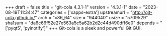 +++
draft = false
title = "git-cola 4.3.1-1"
version = "4.3.1-1"
date = "2023-08-19T11:34:47"
categories = ['xapps-extra']
upstreamurl = "http://git-cola.github.io/"
arch = "x86_64"
size = "944040"
usize = "5709529"
sha1sum = "da6c66f52e27e563a5c5a62b2d2c44d490dff6e0"
depends = "['pyqt5', 'pyinotify']"
+++
Git-cola is a sleek and powerful Git GUI.